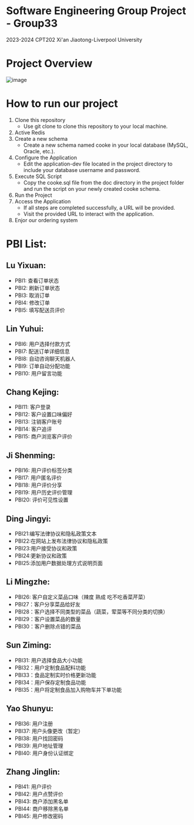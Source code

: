 # Software Engineering Group Project - Group33 
2023-2024 CPT202 Xi'an Jiaotong-Liverpool University  

# Project Overview
![image](https://github.com/Shenming-Ji/project_A/assets/121379424/3cab199a-c60b-4f71-99f6-31599244400d)

# How to run our project
1. Clone this repository
    + Use git clone to clone this repository to your local machine.
2. Active Redis
3. Create a new schema
    + Create a new schema named cooke in your local database (MySQL, Oracle, etc.).
4. Configure the Application
    + Edit the application-dev file located in the project directory to include your database username and password.
5. Execute SQL Script
    + Copy the cooke.sql file from the doc directory in the project folder and run the script on your newly created cooke schema.
6. Run the Project
7. Access the Application
    + If all steps are completed successfully, a URL will be provided.
    + Visit the provided URL to interact with the application.
8. Enjor our ordering system


# PBI List:
## Lu Yixuan: 
- PBI1: 查看订单状态
- PBI2: 刷新订单状态
- PBI3: 取消订单
- PBI4: 修改订单
- PBI5: 填写配送员评价


## Lin Yuhui:
- PBI6: 用户选择付款方式
- PBI7: 配送订单详细信息
- PBI8: 自动咨询聊天机器人
- PBI9: 订单自动分配功能
- PBI10: 用户留言功能

## Chang Kejing:
- PBI11: 客户登录
- PBI12: 客户设置口味偏好
- PBI13: 注销客户账号
- PBI14: 客户追评
- PBI15: 商户浏览客户评价

## Ji Shenming:
- PBI16: 用户评价标签分类
- PBI17: 用户匿名评价
- PBI18: 用户评价分享
- PBI19: 用户历史评价管理
- PBI20: 评价可见性设置

## Ding Jingyi:
- PBI21:编写法律协议和隐私政策文本
- PBI22:在网站上发布法律协议和隐私政策 
- PBI23:用户接受协议和政策 
- PBI24:更新协议和政策 
- PBI25:添加用户数据处理方式说明页面

## Li Mingzhe:
- PBI26: 客户自定义菜品口味（辣度 熟成 吃不吃香菜芹菜）
- PBI27：客户分享菜品给好友
- PBI28：客户选择不同类型的菜品（蔬菜，荤菜等不同分类的切换）
- PBI29：客户设置菜品的数量
- PBI30：客户删除点错的菜品

## Sun Ziming:
- PBI31: 用户选择食品大小功能
- PBI32：用户定制食品配料功能
- PBI33：食品定制实时价格更新功能
- PBI34：用户保存定制食品功能
- PBI35：用户将定制食品加入购物车并下单功能

## Yao Shunyu:
- PBI36: 用户注册
- PBI37: 用户头像更改（暂定）
- PBI38: 用户找回密码
- PBI39: 用户地址管理
- PBI40: 用户身份认证绑定

## Zhang Jinglin:
- PBI41: 用户评价
- PBI42: 用户点赞评价
- PBI43: 商户添加黑名单
- PBI44: 商户移除黑名单
- PBI45: 用户修改密码




